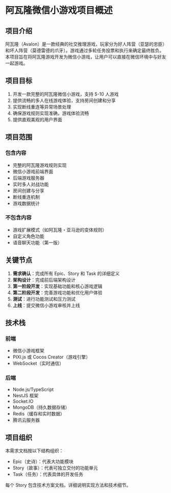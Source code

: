 # 阿瓦隆微信小游戏项目概述

## 项目介绍

阿瓦隆（Avalon）是一款经典的社交推理游戏，玩家分为好人阵营（亚瑟的忠臣）和坏人阵营（莫德雷德的爪牙）。游戏通过多轮任务投票和执行来确定最终胜负。本项目旨在将阿瓦隆游戏开发为微信小游戏，让用户可以直接在微信环境中与好友一起游戏。

## 项目目标

1. 开发一款完整的阿瓦隆微信小游戏，支持 5-10 人游戏
2. 提供流畅的多人在线游戏体验，支持房间创建和分享
3. 实现断线重连等异常场景处理
4. 确保游戏规则实现准确，游戏体验流畅
5. 提供直观美观的用户界面

## 项目范围

### 包含内容

- 完整的阿瓦隆游戏规则实现
- 微信小游戏前端界面
- 后端游戏服务器
- 实时多人对战功能
- 房间创建与分享
- 断线重连机制
- 游戏数据统计

### 不包含内容

- 游戏扩展模式（如阿瓦隆・亚马逊的变体规则）
- 自定义角色功能
- 语音聊天功能（第一版）

## 关键节点

1. **需求确认**：完成所有 Epic、Story 和 Task 的详细定义
2. **架构设计**：完成前后端架构设计
3. **第一阶段开发**：实现基础功能和核心游戏逻辑
4. **第二阶段开发**：完善游戏功能和优化用户体验
5. **测试**：进行功能测试和压力测试
6. **上线**：提交微信小游戏审核并上线

## 技术栈

### 前端

- 微信小游戏框架
- PIXI.js 或 Cocos Creator（游戏引擎）
- WebSocket（实时通信）

### 后端

- Node.js/TypeScript
- NestJS 框架
- Socket.IO
- MongoDB（持久数据存储）
- Redis（缓存和实时数据）
- 腾讯云服务器

## 项目组织

本需求文档按以下结构组织：

- Epic（史诗）：代表大功能模块
- Story（故事）：代表可独立交付的功能单元
- Task（任务）：代表具体的开发任务

每个 Story 包含技术方案文档，详细说明实现方法和技术细节。
